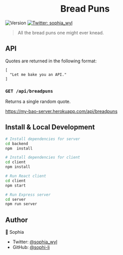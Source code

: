 <h1 align="center">Bread Puns </h1>
<p>
  <img alt="Version" src="https://img.shields.io/badge/version-1.0.0-blue.svg?cacheSeconds=2592000" />
  <a href="https://twitter.com/sophia_wyl">
    <img alt="Twitter: sophia_wyl" src="https://img.shields.io/twitter/follow/sophia_wyl.svg?style=social" target="_blank" />
  </a>
</p>

> All the bread puns one might ever knead.

## API

Quotes are returned in the following format:

```
[
  "Let me bake you an API."
]
```

### `GET /api/breadpuns`

Returns a single random quote.

https://my-bao-server.herokuapp.com/api/breadpuns

## Install & Local Development

```sh
# Install dependencies for server
cd backend
npm  install

# Install dependencies for client
cd client
npm install

# Run React client
cd client
npm start

# Run Express server
cd server
npm run server
```

## Author

👤 Sophia

- Twitter: [@sophia_wyl](https://twitter.com/sophia_wyl)
- GitHub: [@sophi-li](https://github.com/sophi-li)
